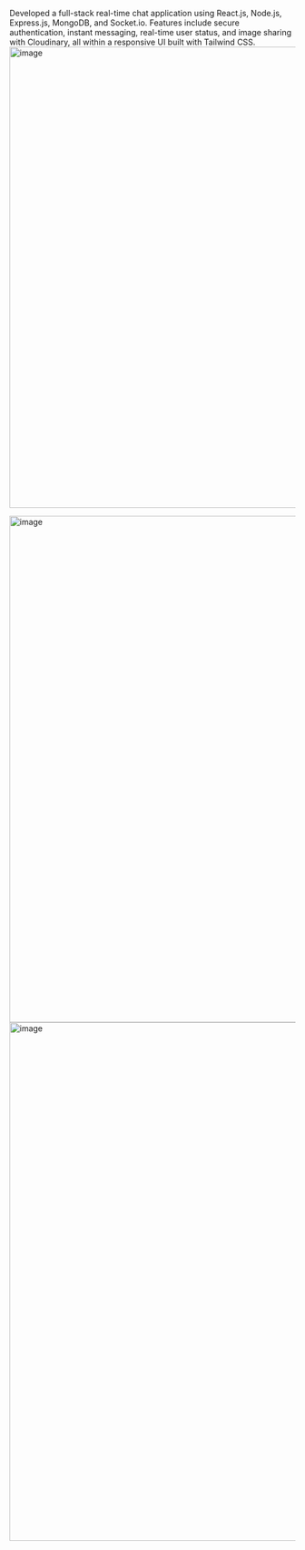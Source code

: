 Developed a full-stack real-time chat application using React.js, Node.js, Express.js, MongoDB, and Socket.io. Features include secure authentication, instant messaging, real-time user status, and image sharing with Cloudinary, all within a responsive UI built with Tailwind CSS.
<img width="1716" height="812" alt="image" src="https://github.com/user-attachments/assets/fe7a6f01-7a8e-4ad9-881e-07f991a812e2" />

<img width="1273" height="892" alt="image" src="https://github.com/user-attachments/assets/5f508f5d-4f61-4be1-aa4a-599beff09b1a" />
<img width="2051" height="913" alt="image" src="https://github.com/user-attachments/assets/8df5ca83-9a78-40e7-b1b0-3f767142ba2a" />
